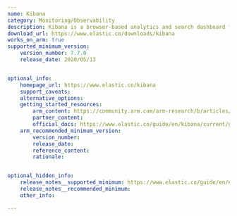 ```yaml
---
name: Kibana
category: Monitoring/Observability
description: Kibana is a browser-based analytics and search dashboard for Elasticsearch.
download_url: https://www.elastic.co/downloads/kibana
works_on_arm: true
supported_minimum_version:
    version_number: 7.7.0
    release_date: 2020/05/13


optional_info:
    homepage_url: https://www.elastic.co/kibana
    support_caveats:
    alternative_options:
    getting_started_resources:
        arm_content: https://community.arm.com/arm-research/b/articles/posts/an-approach-to-edge-compute-observability-and-performance-monitoring
        partner_content:
        official_docs: https://www.elastic.co/guide/en/kibana/current/get-started.html
    arm_recommended_minimum_version:
        version_number:
        release_date:
        reference_content:
        rationale:


optional_hidden_info:
    release_notes__supported_minimum: https://www.elastic.co/guide/en/elasticsearch/reference/7.17/release-notes-7.7.0.html
    release_notes__recommended_minimum:
    other_info:

---
```

